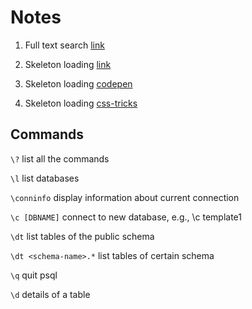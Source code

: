 # Notes

1. Full text search [link](https://www.digitalocean.com/community/tutorials/how-to-use-full-text-search-in-postgresql-on-ubuntu-16-04)

2. Skeleton loading [link](https://www.youtube.com/watch?v=-xU95CUTvHg)

3. Skeleton loading [codepen](https://codepen.io/oslego/pen/XdvWmd)

4. Skeleton loading [css-tricks](https://css-tricks.com/building-skeleton-screens-css-custom-properties/)

## Commands

`\?` list all the commands

`\l` list databases

`\conninfo` display information about current connection

`\c [DBNAME]` connect to new database, e.g., \c template1

`\dt` list tables of the public schema

`\dt <schema-name>.*` list tables of certain schema

`\q` quit psql

`\d` details of a table
